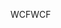 <span data-ttu-id="cf116-101">WCF</span><span class="sxs-lookup"><span data-stu-id="cf116-101">WCF</span></span>